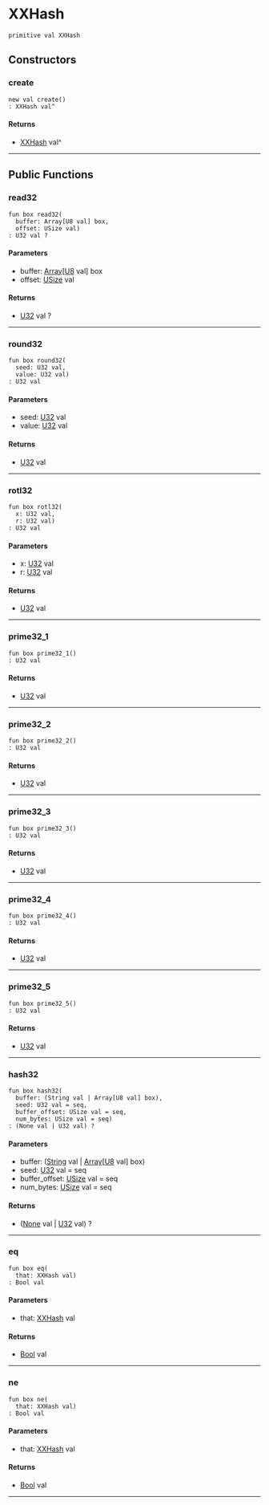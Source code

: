 # XXHash

```pony
primitive val XXHash
```

## Constructors

### create

```pony
new val create()
: XXHash val^
```

#### Returns

* [XXHash](.-compression-XXHash) val^

---

## Public Functions

### read32

```pony
fun box read32(
  buffer: Array[U8 val] box,
  offset: USize val)
: U32 val ?
```
#### Parameters

*   buffer: [Array](builtin-Array)\[[U8](builtin-U8) val\] box
*   offset: [USize](builtin-USize) val

#### Returns

* [U32](builtin-U32) val ?

---

### round32

```pony
fun box round32(
  seed: U32 val,
  value: U32 val)
: U32 val
```
#### Parameters

*   seed: [U32](builtin-U32) val
*   value: [U32](builtin-U32) val

#### Returns

* [U32](builtin-U32) val

---

### rotl32

```pony
fun box rotl32(
  x: U32 val,
  r: U32 val)
: U32 val
```
#### Parameters

*   x: [U32](builtin-U32) val
*   r: [U32](builtin-U32) val

#### Returns

* [U32](builtin-U32) val

---

### prime32_1

```pony
fun box prime32_1()
: U32 val
```

#### Returns

* [U32](builtin-U32) val

---

### prime32_2

```pony
fun box prime32_2()
: U32 val
```

#### Returns

* [U32](builtin-U32) val

---

### prime32_3

```pony
fun box prime32_3()
: U32 val
```

#### Returns

* [U32](builtin-U32) val

---

### prime32_4

```pony
fun box prime32_4()
: U32 val
```

#### Returns

* [U32](builtin-U32) val

---

### prime32_5

```pony
fun box prime32_5()
: U32 val
```

#### Returns

* [U32](builtin-U32) val

---

### hash32

```pony
fun box hash32(
  buffer: (String val | Array[U8 val] box),
  seed: U32 val = seq,
  buffer_offset: USize val = seq,
  num_bytes: USize val = seq)
: (None val | U32 val) ?
```
#### Parameters

*   buffer: ([String](builtin-String) val | [Array](builtin-Array)\[[U8](builtin-U8) val\] box)
*   seed: [U32](builtin-U32) val = seq
*   buffer_offset: [USize](builtin-USize) val = seq
*   num_bytes: [USize](builtin-USize) val = seq

#### Returns

* ([None](builtin-None) val | [U32](builtin-U32) val) ?

---

### eq

```pony
fun box eq(
  that: XXHash val)
: Bool val
```
#### Parameters

*   that: [XXHash](.-compression-XXHash) val

#### Returns

* [Bool](builtin-Bool) val

---

### ne

```pony
fun box ne(
  that: XXHash val)
: Bool val
```
#### Parameters

*   that: [XXHash](.-compression-XXHash) val

#### Returns

* [Bool](builtin-Bool) val

---

